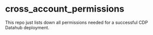 # cross_account_permissions

This repo just lists down all permissions needed for a successful CDP Datahub deployment.
